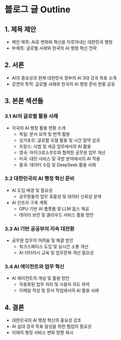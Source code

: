 # 블로그 글 Outline

## 1. 제목 제안
- 메인 제목: AI로 변화와 혁신을 이루어내는 대한민국 행정
- 부제목: 글로벌 사례와 한국의 AI 행정 혁신 전략

## 2. 서론
- AI의 중요성과 현재 대한민국 정부의 AI 3대 강국 목표 소개
- 강연의 목적: 글로벌 사례와 한국의 AI 행정 준비 현황 공유

## 3. 본론 섹션들
### 3.1 AI의 글로벌 활용 사례
- 각국의 AI 행정 활용 현황 소개
  - 독일: 문서 요약 및 번역 활용
  - 싱가포르: 글로벌 모델 활용 및 시간 절약 성과
  - 프랑스: 사법 및 세금 업무에서의 AI 활용
  - 영국: 마이크로소프트와 협력한 공무원 업무 개선
  - 미국: 대민 서비스 및 국방 분야에서의 AI 적용
  - 중국: 데이터 수집 및 DeepSeek 활용 사례

### 3.2 대한민국의 AI 행정 혁신 준비
- AI 도입 배경 및 필요성
  - 공무원들의 업무 효율성 및 데이터 신뢰성 문제
- AI 인프라 구축 계획
  - GPU 기반 AI 플랫폼 및 LLM 옵스 제공
  - 데이터 보안 및 클라우드 서비스 활용 방안

### 3.3 AI 기반 공공부의 지속 대전환
- 공무원 업무의 어려움 및 해결 방안
  - 워크스페이스 도입 및 실시간 소통 개선
  - AI 리터러시 교육 및 업무문화 개선 필요성

### 3.4 AI 에이전트와 업무 혁신
- AI 에이전트의 개념 및 활용 방안
  - 자동화된 업무 처리 및 사용자 의도 파악
  - 이메일 작성 및 문서 작업에서의 AI 활용 사례

## 4. 결론
- 대한민국의 AI 행정 혁신의 중요성 강조
- AI 삼대 강국 목표 달성을 위한 협업의 필요성
- 미래의 행정 서비스 변화 방향 제시